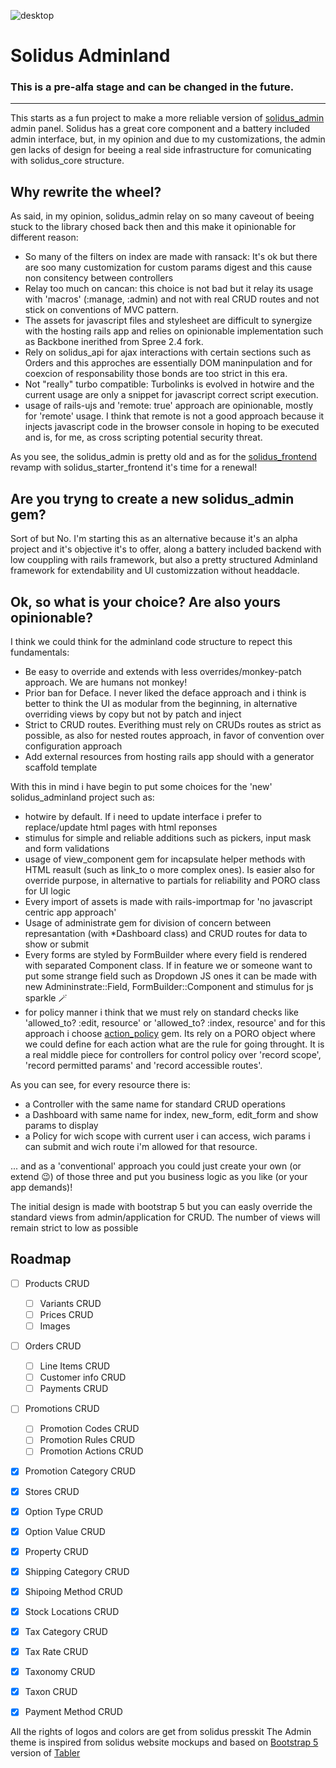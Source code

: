 ![desktop](https://i.imgur.com/bjML41c.png)

# Solidus Adminland

### This is a pre-alfa stage and can be changed in the future. 
---

This starts as a fun project to make a more reliable version of [solidus_admin](https://github.com/solidus/solidus) admin panel.
Solidus has a great core component and a battery included admin interface, but, in my opinion and due to my customizations, the admin gen lacks of design for beeing a real side infrastructure for comunicating with solidus_core structure.

## Why rewrite the wheel?

As said, in my opinion, solidus_admin relay on so many caveout of beeing stuck to the library chosed back then and this make it opinionable for different reason:
- So many of the filters on index are made with ransack: It's ok but there are soo many customization for custom params digest and this cause non consitency between controllers
- Relay too much on cancan: this choice is not bad but it relay its usage with 'macros' (:manage, :admin) and not with real CRUD routes and not stick on conventions of MVC pattern.
- The assets for javascript files and stylesheet are difficult to synergize with the hosting rails app and relies on opinionable implementation such as Backbone inerithed from Spree 2.4 fork.
- Rely on solidus_api for ajax interactions with certain sections such as Orders and this approches are essentially DOM maninpulation and for coexcion of responsability those bonds are too strict in this era.
- Not "really" turbo compatible: Turbolinks is evolved in hotwire and the current usage are only a snippet for javascript correct script execution.
- usage of rails-ujs and 'remote: true' approach are opinionable, mostly for 'remote' usage. I think that remote is not a good approach because it injects javascript code in the browser console in hoping to be executed and is, for me, as cross scripting potential security threat.

As you see, the solidus_admin is pretty old and as for the [solidus_frontend](https://github.com/solidus/solidus) revamp with solidus_starter_frontend it's time for a renewal!

## Are you tryng to create a new solidus_admin gem?

Sort of but No. I'm starting this as an alternative because it's an alpha project and it's objective it's to offer, along a battery included backend with low couppling with rails framework, but also a pretty structured Adminland framework for extendability and UI customizzation without headdacle.

## Ok, so what is your choice? Are also yours opinionable?

I think we could think for the adminland code structure to repect this fundamentals:
- Be easy to override and extends with less overrides/monkey-patch approach. We are humans not monkey!
- Prior ban for Deface. I never liked the deface approach and i think is better to think the UI as modular from the beginning, in alternative overriding views by copy but not by patch and inject
- Strict to CRUD routes. Everithing must rely on CRUDs routes as strict as possible, as also for nested routes approach, in favor of convention over configuration approach
- Add external resources from hosting rails app should with a generator scaffold template

With this in mind i have begin to put some choices for the 'new' solidus_adminland project such as:
- hotwire by default. If i need to update interface i prefer to replace/update html pages with html reponses
- stimulus for simple and reliable additions such as pickers, input mask and form validations
- usage of view_component gem for incapsulate helper methods with HTML reasult (such as link_to o more complex ones). Is easier also for override purpose, in alternative to partials for reliability and PORO class for UI logic
- Every import of assets is made with rails-importmap for 'no javascript centric app approach'
- Usage of administrate gem for division of concern between represantation (with *Dashboard class) and CRUD routes for data to show or submit
- Every forms are styled by FormBuilder where every field is rendered with separated Component class. If in feature we or someone want to put some strange field such as Dropdown JS ones it can be made with new Admininstrate::Field, FormBuilder::Component and stimulus for js sparkle 🪄
- for policy manner i think that we must rely on standard checks like 'allowed_to? :edit, resource' or 'allowed_to? :index, resource' and for this approach i choose [action_policy](https://github.com/palkan/action_policy) gem. Its rely on a PORO object where we could define for each action what are the rule for going throught. It is a real middle piece for controllers for control policy over 'record scope', 'record permitted params' and 'record accessible routes'.

As you can see, for every resource there is:
- a Controller with the same name for standard CRUD operations
- a Dashboard with same name for index, new_form, edit_form and show params to display
- a Policy for wich scope with current user i can access, wich params i can submit and wich route i'm allowed for that resource.

... and as a 'conventional' approach you could just create your own (or extend 😉) of those three and put you business logic as you like (or your app demands)!

The initial design is made with bootstrap 5 but you can easly override the standard views from admin/application for CRUD. The number of views will remain strict to low as possible

## Roadmap

- [ ] Products CRUD
  - [ ] Variants CRUD
  - [ ] Prices CRUD
  - [ ] Images

- [ ] Orders CRUD
  - [ ] Line Items CRUD
  - [ ] Customer info CRUD
  - [ ] Payments CRUD

- [ ] Promotions CRUD
  - [ ] Promotion Codes CRUD
  - [ ] Promotion Rules CRUD
  - [ ] Promotion Actions CRUD
- [x] Promotion Category CRUD

- [x] Stores CRUD
- [x] Option Type CRUD
- [x] Option Value CRUD
- [x] Property CRUD
- [x] Shipping Category CRUD
- [x] Shipoing Method CRUD
- [x] Stock Locations CRUD
- [x] Tax Category CRUD
- [x] Tax Rate CRUD
- [x] Taxonomy CRUD
- [x] Taxon CRUD
- [x] Payment Method CRUD

All the rights of logos and colors are get from solidus presskit
The Admin theme is inspired from solidus website mockups and based on [Bootstrap 5](https://getbootstrap.com) version of [Tabler](https://github.com/tabler/tabler)
